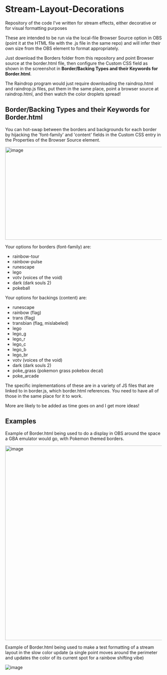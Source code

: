 # Stream-Layout-Decorations
 Repository of the code I've written for stream effects, either decorative or for visual formatting purposes

 These are intended to be run via the local-file Browser Source option in OBS (point it at the HTML file with the .js file in the same repo) and will infer their own size from the OBS element to format appropriately.

 Just download the Borders folder from this repository and point Browser source at the border.html file, then configure the Custom CSS field as shown in the screenshot in **Border/Backing Types and their Keywords for Border.html**.

 The Raindrop program would just require downloading the raindrop.html and raindrop.js files, put them in the same place, point a browser source at raindrop.html, and then watch the color droplets spread!

## Border/Backing Types and their Keywords for Border.html

 You can hot-swap between the borders and backgrounds for each border by hijacking the 'font-family' and 'content' fields in the Custom CSS entry in the Properties of the Browser Source element.
 
<img width="713" height="299" alt="image" src="https://github.com/user-attachments/assets/be0170ef-4b54-4061-a6c1-8acbfbda4de8" />

 Your options for borders (font-family) are:
 - rainbow-tour
 - rainbow-pulse
 - runescape
 - lego
 - votv (voices of the void)
 - dark (dark souls 2)
 - pokeball

 Your options for backings (content) are:
 - runescape
 - rainbow (flag)
 - trans (flag)
 - transbian (flag, mislabeled)
 - lego
 - lego_g
 - lego_r
 - lego_c
 - lego_b
 - lego_br
 - votv (voices of the void)
 - dark (dark souls 2)
 - poke_grass (pokemon grass pokebox decal)
 - poke_arcade

 The specific implementations of these are in a variety of JS files that are linked to in border.js, which border.html references. You need to have all of those in the same place for it to work.

 More are likely to be added as time goes on and I get more ideas!

## Examples

 Example of Border.html being used to do a display in OBS around the space a GBA emulator would go, with Pokemon themed borders.

 <img width="1105" height="627" alt="image" src="https://github.com/user-attachments/assets/adfd80de-8b8a-4610-a1cd-4bb4c76af8cc" />

 Example of Border.html being used to make a test formatting of a stream layout in the slow color update (a single point moves around the perimeter and updates the color of its current spot for a rainbow shifting vibe)

 ![image](https://github.com/user-attachments/assets/eb969fde-082e-44d9-bb9c-7c241e0d5a22)
